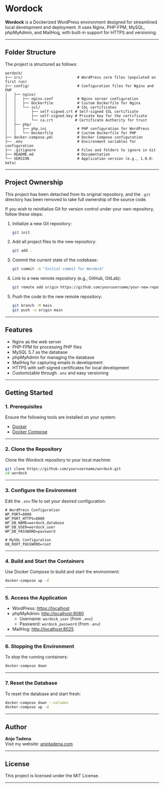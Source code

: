 # **Wordock**

**Wordock** is a Dockerized WordPress environment designed for streamlined local development and deployment. It uses Nginx, PHP-FPM, MySQL, phpMyAdmin, and MailHog, with built-in support for HTTPS and versioning.

---

## **Folder Structure**

The project is structured as follows:

```
wordock/
├── src/                         # WordPress core files (populated on first run)
├── config/                      # Configuration files for Nginx and PHP
│   ├── nginx/
│   │   ├── nginx.conf           # Nginx server configuration
│   │   ├── Dockerfile           # Custom Dockerfile for Nginx
│   │   └── ssl/                 # SSL certificates
│   │       ├── self-signed.crt # Self-signed SSL certificate
│   │       ├── self-signed.key # Private key for the certificate
│   │       └── ca.crt          # Certificate Authority for trust
│   ├── php/
│   │   ├── php.ini              # PHP configuration for WordPress
│   │   └── Dockerfile           # Custom Dockerfile for PHP
├── docker-compose.yml           # Docker Compose configuration
├── .env                         # Environment variables for configuration
├── .gitignore                   # Files and folders to ignore in Git
├── README.md                    # Documentation
└── VERSION                      # Application version (e.g., 1.0.0-beta)
```

---

## **Project Ownership**
This project has been detached from its original repository, and the `.git` directory has been removed to take full ownership of the source code. 

If you wish to reinitialize Git for version control under your own repository, follow these steps:

1. Initialize a new Git repository:
   ```bash
   git init
   ```

2. Add all project files to the new repository:
   ```bash
   git add .
   ```

3. Commit the current state of the codebase:
   ```bash
   git commit -m "Initial commit for Wordock"
   ```

4. Link to a new remote repository (e.g., GitHub, GitLab):
   ```bash
   git remote add origin https://github.com/yourusername/your-new-repo.git
   ```

5. Push the code to the new remote repository:
   ```bash
   git branch -M main
   git push -u origin main
   ```

---

## **Features**
- Nginx as the web server
- PHP-FPM for processing PHP files
- MySQL 5.7 as the database
- phpMyAdmin for managing the database
- MailHog for capturing emails in development
- HTTPS with self-signed certificates for local development
- Customizable through `.env` and easy versioning

---

## **Getting Started**

### **1. Prerequisites**
Ensure the following tools are installed on your system:
- [Docker](https://www.docker.com/get-started)
- [Docker Compose](https://docs.docker.com/compose/install/)

---

### **2. Clone the Repository**
Clone the Wordock repository to your local machine:
```bash
git clone https://github.com/yourusername/wordock.git
cd wordock
```

---

### **3. Configure the Environment**
Edit the `.env` file to set your desired configuration:
```env
# WordPress Configuration
WP_PORT=8000
WP_PORT_HTTPS=8000
WP_DB_NAME=wordock_database
WP_DB_USER=wordock_user
WP_DB_PASSWORD=password

# MySQL Configuration
DB_ROOT_PASSWORD=root
```

---

### **4. Build and Start the Containers**
Use Docker Compose to build and start the environment:
```bash
docker-compose up -d
```

---

### **5. Access the Application**
- WordPress: [https://localhost](https://localhost)
- phpMyAdmin: [http://localhost:9080](http://localhost:9080)
  - Username: `wordock_user` (from `.env`)
  - Password: `wordock_password` (from `.env`)
- MailHog: [http://localhost:8025](http://localhost:8025)

---

### **6. Stopping the Environment**
To stop the running containers:
```bash
docker-compose down
```

---

### **7. Reset the Database**
To reset the database and start fresh:
```bash
docker-compose down --volumes
docker-compose up -d
```


---

## **Author**
**Anjo Tadena**  
Visit my website: [anjotadena.com](https://anjotadena.vercel.app)

---

## **License**
This project is licensed under the MIT License.

---
